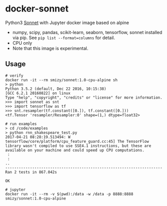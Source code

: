 # docker-sonnet

Python3 [Sonnet](https://github.com/deepmind/sonnet) with Jupyter docker image based on alpine

* numpy, scipy, pandas, scikit-learn, seaborn, tensorflow, sonnet installed via pip. See `pip list --format=columns` for detail.
* CPU only
* Note that this image is experimental.

## Usage
```
# verify
docker run -it --rm smizy/sonnet:1.0-cpu-alpine sh
> python
Python 3.5.2 (default, Dec 22 2016, 10:15:38) 
[GCC 6.2.1 20160822] on linux
Type "help", "copyright", "credits" or "license" for more information.
>>> import sonnet as snt
>>> import tensorflow as tf
>>> snt.resampler(tf.constant([0.]), tf.constant([0.]))
<tf.Tensor 'resampler/Resampler:0' shape=(1,) dtype=float32>

# run examples
> cd /code/examples
> python rnn_shakespeare_test.py 
2017-04-21 08:28:19.513494: W tensorflow/core/platform/cpu_feature_guard.cc:45] The TensorFlow library wasn't compiled to use SSE4.1 instructions, but these are available on your machine and could speed up CPU computations.
 :
 :
..
----------------------------------------------------------------------
Ran 2 tests in 867.042s

OK

# jupyter
docker run -it --rm -v $(pwd):/data -w /data -p 8888:8888 smizy/sonnet:1.0-cpu-alpine

```